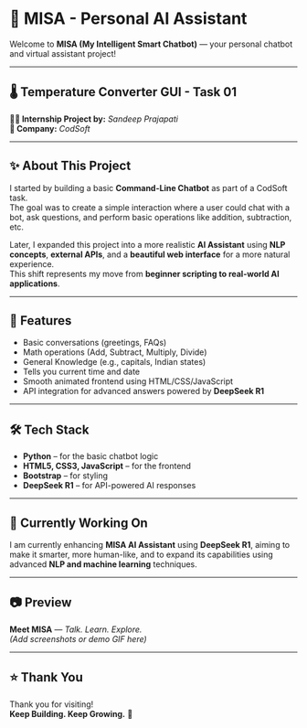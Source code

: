 # 🚀 MISA - Personal AI Assistant  

Welcome to **MISA (My Intelligent Smart Chatbot)** — your personal chatbot and virtual assistant project!

---

## 🌡️ Temperature Converter GUI - Task 01  

**👨‍💻 Internship Project by:** *Sandeep Prajapati*  
**🏢 Company:** *CodSoft*

---

## ✨ About This Project  

I started by building a basic **Command-Line Chatbot** as part of a CodSoft task.  
The goal was to create a simple interaction where a user could chat with a bot, ask questions, and perform basic operations like addition, subtraction, etc.  

Later, I expanded this project into a more realistic **AI Assistant** using **NLP concepts**, **external APIs**, and a **beautiful web interface** for a more natural experience.  
This shift represents my move from **beginner scripting to real-world AI applications**.

---

## 📜 Features  

- Basic conversations (greetings, FAQs)  
- Math operations (Add, Subtract, Multiply, Divide)  
- General Knowledge (e.g., capitals, Indian states)  
- Tells you current time and date  
- Smooth animated frontend using HTML/CSS/JavaScript  
- API integration for advanced answers powered by **DeepSeek R1**

---

## 🛠 Tech Stack  

- **Python** – for the basic chatbot logic  
- **HTML5, CSS3, JavaScript** – for the frontend  
- **Bootstrap** – for styling  
- **DeepSeek R1** – for API-powered AI responses  

---

## 🌱 Currently Working On  

I am currently enhancing **MISA AI Assistant** using **DeepSeek R1**, aiming to make it smarter, more human-like, and to expand its capabilities using advanced **NLP and machine learning** techniques.

---

## 📷 Preview  

**Meet MISA** — *Talk. Learn. Explore.*  
*(Add screenshots or demo GIF here)*

---

## ⭐ Thank You  

Thank you for visiting!  
**Keep Building. Keep Growing.** 🚀